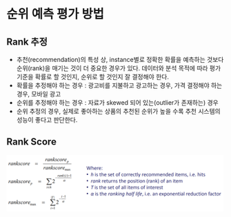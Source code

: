 # 순위 예측 평가 방법

## Rank 추정

* 추천\(recommendation\)의 특성 상, instance별로 정확한 확률을 예측하는 것보다 순위\(rank\)을 매기는 것이 더 중요한 경우가 있다. 데이터와 분석 목적에 따라 평가 기준을 확률로 할 것인지, 순위로 할 것인지 잘 결정해야 한다.
* 확률을 추정해야 하는 경우 : 광고비를 지불하고 광고하는 경우, 가격 결정해야 하는 경우, 모바일 광고
* 순위를 추정해야 하는 경우 : 자료가 skewed 되어 있는\(outlier가 존재하는\) 경우 
* 순위 추정의 경우, 실제로 좋아하는 상품의 추천된 순위가 높을 수록 추천 시스템의 성능이 좋다고 판단한다.

## Rank Score

![Chapter 07 - Evaluating recommender systems - UCI Math](../.gitbook/assets/rankscore.PNG)





